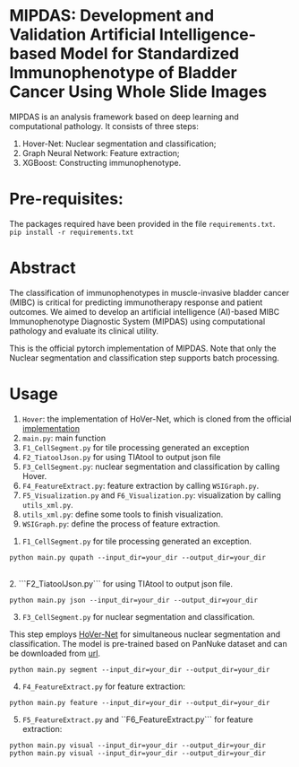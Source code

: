 # MIPDAS: Development and Validation Artificial Intelligence-based Model for Standardized Immunophenotype of Bladder Cancer Using Whole Slide Images
MIPDAS is an analysis framework based on deep learning and computational pathology. It consists of three steps: 
1) Hover-Net: Nuclear segmentation and classification;
2) Graph Neural Network: Feature extraction;
3) XGBoost: Constructing immunophenotype.

# Pre-requisites:
The packages required have been provided in the file ```requirements.txt```.
<br>
```pip install -r requirements.txt```

# Abstract
The classification of immunophenotypes in muscle-invasive bladder cancer (MIBC) is critical for predicting immunotherapy response and patient outcomes. We aimed to develop an artificial intelligence (AI)-based MIBC Immunophenotype Diagnostic System (MIPDAS) using computational pathology and evaluate its clinical utility.

This is the official pytorch implementation of MIPDAS. Note that only the Nuclear segmentation and classification step supports batch processing.

# Usage
1) ```Hover```: the implementation of HoVer-Net, which is cloned from the official [implementation](https://github.com/vqdang/hover_net)
2) ```main.py```: main function
3) ```F1_CellSegment.py``` for tile processing generated an exception
4) ```F2_TiatoolJson.py``` for using TIAtool to output json file
5) ```F3_CellSegment.py```: nuclear segmentation and classification by calling Hover.
6) ```F4_FeatureExtract.py```: feature extraction by calling ```WSIGraph.py```.
7) ```F5_Visualization.py``` and ```F6_Visualization.py```: visualization by calling ```utils_xml.py```.
8) ```utils_xml.py```: define some tools to finish visualization.
9) ```WSIGraph.py```: define the process of feature extraction.

1. ```F1_CellSegment.py``` for tile processing generated an exception.

```python main.py qupath --input_dir=your_dir --output_dir=your_dir```

<br>
2. ```F2_TiatoolJson.py``` for using TIAtool to output json file.

```python main.py json --input_dir=your_dir --output_dir=your_dir```
<br>

3. ```F3_CellSegment.py``` for nuclear segmentation and classification.

This step employs [HoVer-Net](https://github.com/vqdang/hover_net) for simultaneous nuclear segmentation and classification. The model is pre-trained based on PanNuke dataset and can be downloaded from [url](https://drive.google.com/file/d/1SbSArI3KOOWHxRlxnjchO7_MbWzB4lNR/view).

```python main.py segment --input_dir=your_dir --output_dir=your_dir```
<br>

4. ```F4_FeatureExtract.py``` for feature extraction:

```python main.py feature --input_dir=your_dir --output_dir=your_dir```
<br>

5. ```F5_FeatureExtract.py``` and ``F6_FeatureExtract.py``` for feature extraction:

```python main.py visual --input_dir=your_dir --output_dir=your_dir```
<br>
```python main.py visual --input_dir=your_dir --output_dir=your_dir```














